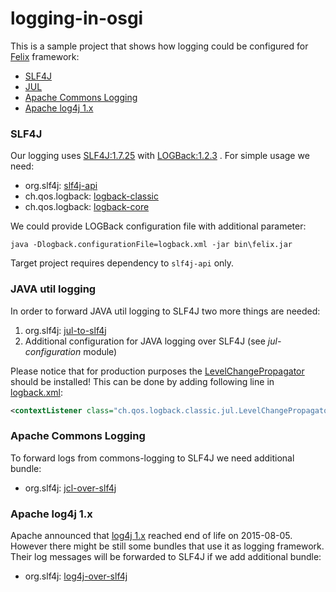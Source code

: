 logging-in-osgi
===============

This is a sample project that shows how logging could be configured for [Felix] framework:

* [SLF4J](#slf4j)
* [JUL](#java-util-logging)
* [Apache Commons Logging](#apache-commons-logging)
* [Apache log4j 1.x](#apache-log4j-1.x)

### SLF4J

Our logging uses [SLF4J:1.7.25][SLF4J] with [LOGBack:1.2.3][LOGBack] . For simple usage we need:

* org.slf4j: [slf4j-api](https://mvnrepository.com/artifact/org.slf4j/slf4j-api/1.7.25)
* ch.qos.logback: [logback-classic](https://mvnrepository.com/artifact/ch.qos.logback/logback-classic/1.2.3)
* ch.qos.logback: [logback-core](https://mvnrepository.com/artifact/ch.qos.logback/logback-core/1.2.3)

We could provide LOGBack configuration file with additional parameter:

```commandline
java -Dlogback.configurationFile=logback.xml -jar bin\felix.jar
```

Target project requires dependency to `slf4j-api` only.

### JAVA util logging

In order to forward JAVA util logging to SLF4J two more things are needed:

1. org.slf4j: [jul-to-slf4j](https://mvnrepository.com/artifact/org.slf4j/jul-to-slf4j/1.7.25)
2. Additional configuration for JAVA logging over SLF4J (see *jul-configuration* module)

Please notice that for production purposes the [LevelChangePropagator][jul-to-slf4j] should be installed!
This can be done by adding following line in [logback.xml][logback.xml-for-jul]:

```xml
<contextListener class="ch.qos.logback.classic.jul.LevelChangePropagator"/>
```

### Apache Commons Logging

To forward logs from commons-logging to SLF4J we need additional bundle:

* org.slf4j: [jcl-over-slf4j](https://mvnrepository.com/artifact/org.slf4j/jcl-over-slf4j/1.7.25)

### Apache log4j 1.x

Apache announced that [log4j 1.x][log4j-1.x] reached end of life on 2015-08-05.
However there might be still some bundles that use it as logging framework.
Their log messages will be forwarded to SLF4J if we add additional bundle:

* org.slf4j: [log4j-over-slf4j](https://mvnrepository.com/artifact/org.slf4j/log4j-over-slf4j/1.7.25)





[Felix]: http://felix.apache.org/downloads.cgi
[SLF4J]: https://www.slf4j.org/
[LOGBack]: https://logback.qos.ch/
[jul-to-slf4j]: https://www.slf4j.org/legacy.html#jul-to-slf4j
[logback.xml-for-jul]: https://github.com/wiiitek/logging-in-osgi/tree/master/samples/samples-jul/src/main/resources/logback.xml#L4
[log4j-1.x]: https://logging.apache.org/log4j/1.2/
